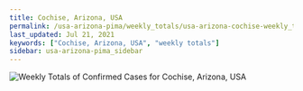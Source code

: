 ```yaml
---
title: Cochise, Arizona, USA
permalink: /usa-arizona-pima/weekly_totals/usa-arizona-cochise-weekly_totals.html
last_updated: Jul 21, 2021
keywords: ["Cochise, Arizona, USA", "weekly totals"]
sidebar: usa-arizona-pima_sidebar
---
```


![Weekly Totals of Confirmed Cases for Cochise, Arizona, USA](/covid_tracker/images/graphs/usa-arizona-cochise-weekly_totals_graph.png)
